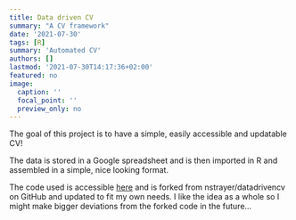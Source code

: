 ```yaml
---
title: Data driven CV
summary: "A CV framework"
date: '2021-07-30'
tags: [R]
summary: 'Automated CV'
authors: []
lastmod: '2021-07-30T14:17:36+02:00'
featured: no
image:
  caption: ''
  focal_point: ''
  preview_only: no
---
```


The goal of this project is to have a simple, easily accessible and updatable CV! 

The data is stored in a Google spreadsheet and is then imported in R and assembled in a simple, nice looking format.

The code used is accessible [here](https://github.com/sokolicA/CV) and is forked from nstrayer/datadrivencv on GitHub and updated to fit my own needs. I like the idea as a whole so I might make bigger deviations from the forked code in the future...